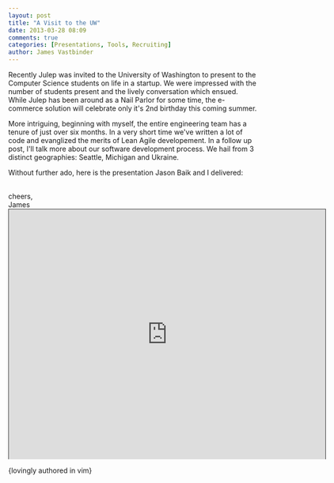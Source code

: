```yaml
---
layout: post
title: "A Visit to the UW"
date: 2013-03-28 08:09
comments: true
categories: [Presentations, Tools, Recruiting]
author: James Vastbinder
---
```


Recently Julep was invited to the University of Washington to present to the 
Computer Science students on life in a startup.  We were impressed with the
number of students present and the lively conversation which ensued.  While 
Julep has been around as a Nail Parlor for some time, the e-commerce solution 
will celebrate only it's 2nd birthday this coming summer. 

More intriguing, beginning with myself, the entire engineering team has a 
tenure of just over six months.  In a very short time we've written a lot of 
code and evanglized the merits of Lean Agile developement.  In a follow up 
post, I'll talk more about our software development process.  We hail from 3 
distinct geographies: Seattle, Michigan and Ukraine.  

Without further ado, here is the presentation Jason Baik and I delivered:

<br>
cheers,<br>
James

<iframe src="http://app.sliderocket.com:80/app/fullplayer.aspx?id=5f1f6533-e1d7-4e04-bff3-c2ebc2b6273c" width="640" height="506" scrolling=no frameBorder="1" style="border:1px solid #333333;border-bottom-style:none"></iframe>

{lovingly authored in vim}
